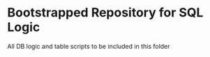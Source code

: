 Bootstrapped Repository for SQL Logic
=====================================


All DB logic and table scripts to be included in this folder
